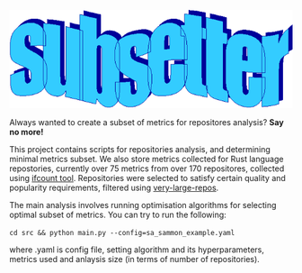 ![](media/logo.gif)

Always wanted to create a subset of metrics for repositores analysis? **Say no more!**

This project contains scripts for repositories analysis, and determining minimal metrics subset.
We also store metrics collected for Rust language repostories, currently over 75 metrics from over 170 repositores, collected using [ifcount tool](https://github.com/DCNick3/ifcount). Repositories were selected to satisfy certain quality and popularity requirements, filtered using [very-large-repos](https://github.com/DCNick3/very-large-repos).

The main analysis involves running optimisation algorithms for selecting optimal subset of metrics. You can try to run the following:

```cd src && python main.py --config=sa_sammon_example.yaml```

where .yaml is config file, setting algorithm and its hyperparameters, metrics used and anlaysis size (in terms of number of repositories).
